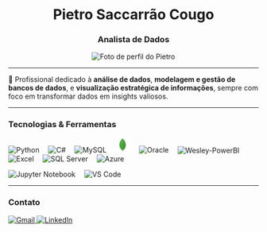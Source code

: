 <h1 align="center">Pietro Saccarrão Cougo</h1>
<h3 align="center">Analista de Dados</h3>

<p align="center">
  <img src="https://github.com/Pietrosaka.png" width="150" alt="Foto de perfil do Pietro" />
</p>

---

🎯 Profissional dedicado à **análise de dados**, **modelagem e gestão de bancos de dados**, e **visualização estratégica de informações**, sempre com foco em transformar dados em insights valiosos.

---

### Tecnologias & Ferramentas

<div align="left">
  <!-- Linguagens & bancos -->
  <img src="https://cdn.jsdelivr.net/gh/devicons/devicon/icons/python/python-original.svg" height="30" alt="Python" /> <img width="10"/>
  <img src="https://cdn.jsdelivr.net/gh/devicons/devicon/icons/csharp/csharp-original.svg" height="30" alt="C#" /> <img width="10"/>
  <img src="https://cdn.jsdelivr.net/gh/devicons/devicon/icons/mysql/mysql-original.svg" height="30" alt="MySQL" /> <img width="10"/>
  <img src="https://raw.githubusercontent.com/devicons/devicon/master/icons/mongodb/mongodb-original.svg" height="30" alt="MongoDB" /> <img width="10"/>
  <img src="https://cdn.jsdelivr.net/gh/devicons/devicon/icons/oracle/oracle-original.svg" height="30" alt="Oracle" /> <img width="10"/>

  <!-- Microsoft icons oficiais -->
  <img align="center" alt="Wesley-PowerBI" height="40" width="40" src="https://upload.wikimedia.org/wikipedia/commons/c/cf/New_Power_BI_Logo.svg"/>
  <img src="https://raw.githubusercontent.com/microsoft/PowerBI-Icons/master/Excel%20Logo.svg" height="30" alt="Excel" /> <img width="10"/>
  <img src="https://raw.githubusercontent.com/microsoft/PowerBI-Icons/master/SQL%20Server%20Logo.svg" height="30" alt="SQL Server" /> <img width="10"/>
  <img src="https://raw.githubusercontent.com/microsoft/PowerBI-Icons/master/Azure%20Logo.svg" height="30" alt="Azure" /> <img width="10"/>

  <!-- Outros ícones -->
  <img src="https://cdn.jsdelivr.net/gh/devicons/devicon/icons/jupyter/jupyter-original.svg" height="30" alt="Jupyter Notebook" /> <img width="10"/>
  <img src="https://cdn.jsdelivr.net/gh/devicons/devicon/icons/vscode/vscode-original.svg" height="30" alt="VS Code" />
</div>

---

### Contato

<p align="left">
  <a href="mailto:pietrocougo@gmail.com" target="_blank">
    <img src="https://img.shields.io/static/v1?message=Gmail&logo=gmail&color=D14836&style=for-the-badge" height="35" alt="Gmail" />
  </a>
  <a href="https://www.linkedin.com/in/pietro-saccarrão-cougo" target="_blank">
    <img src="https://img.shields.io/static/v1?message=LinkedIn&logo=linkedin&color=0077B5&style=for-the-badge" height="35" alt="LinkedIn" />
  </a>
</p>
